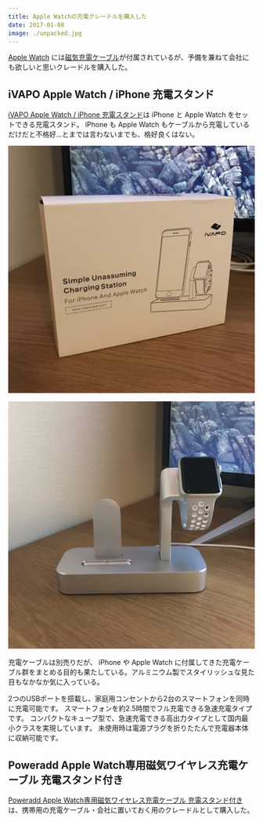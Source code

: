 ```yaml
---
title: Apple Watchの充電クレードルを購入した
date: 2017-01-08
image: ./unpacked.jpg
---
```


[Apple Watch](/posts/2016/apple-watch-series-2/) には[磁気充電ケーブル](http://www.apple.com/jp/shop/product/MKLG2AM/A/)が付属されているが、予備を兼ねて会社にも欲しいと思いクレードルを購入した。

## iVAPO Apple Watch / iPhone 充電スタンド

[iVAPO Apple Watch / iPhone 充電スタンド](https://www.amazon.co.jp/dp/B01MED4COA/?tag=1000ch-22)は iPhone と Apple Watch をセットできる充電スタンド。 iPhone も Apple Watch もケーブルから充電しているだけだと不格好…とまでは言わないまでも、格好良くはない。

![](./packed.jpg)

![](./unpacked.jpg)

充電ケーブルは別売りだが、 iPhone や Apple Watch に付属してきた充電ケーブル群をまとめる目的も果たしている。アルミニウム製でスタイリッシュな見た目もなかなか気に入っている。

<affiliate-link
  src="https://images-na.ssl-images-amazon.com/images/I/61Zwe4gZz3L._SX425_.jpg"
  href="https://www.amazon.co.jp/dp/B01M6UZOSO/"
  tag="1000ch-22"
  title="iVAPO Apple Watch / iPhone 充電スタンド アルミニウム製 充電クレードル 2in1充電スタンド Apple Watch Series 2/Series 1/Nike+/iPhone 7/iPhone 7 Plus/iPhone 6 Plus/iPhone 6s plus/iPhone 6/iPhone 6s/iPhone 5s/Samsung/Sony等のスマホ 全3色（シルバー）">
</affiliate-link>

<affiliate-link
  src="https://images-na.ssl-images-amazon.com/images/I/510KnSD3EKL._SX425_.jpg"
  href="エレコム USB急速充電器 iPhone&Android対応 USB2ポート 2.4A出力 折畳式プラグ ホワイト MPA-ACUEN000WH"
  tag="1000ch-22"
  title="">
  2つのUSBポートを搭載し、家庭用コンセントから2台のスマートフォンを同時に充電可能です。
  スマートフォンを約2.5時間でフル充電できる急速充電タイプです。
  コンパクトなキューブ型で、急速充電できる高出力タイプとして国内最小クラスを実現しています。
  未使用時は電源プラグを折りたたんで充電器本体に収納可能です。
</affiliate-link>

## Poweradd Apple Watch専用磁気ワイヤレス充電ケーブル 充電スタンド付き

[Poweradd Apple Watch専用磁気ワイヤレス充電ケーブル 充電スタンド付き](https://www.amazon.co.jp/dp/B01FD6HC2Y/?tag=1000ch-22)は、携帯用の充電ケーブル・会社に置いておく用のクレードルとして購入した。

<affiliate-link
  src="https://images-na.ssl-images-amazon.com/images/I/61bpU9BpbKL._SX425_.jpg"
  href="https://www.amazon.co.jp/dp/B01FD6HC2Y/"
  tag="1000ch-22"
  title="Poweradd Apple Watch専用磁気ワイヤレス充電ケーブル 充電スタンド付き">
</affiliate-link>
